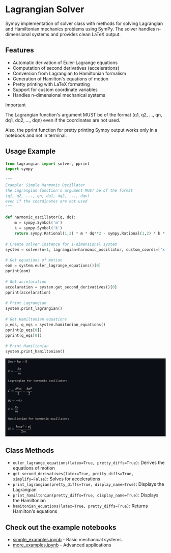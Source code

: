 # Lagrangian Solver

Sympy implementation of solver class with methods for solving Lagrangian and Hamiltonian mechanics problems using SymPy. The solver handles n-dimensional systems and provides clean LaTeX output.

## Features

- Automatic derivation of Euler-Lagrange equations
- Computation of second derivatives (accelerations)
- Conversion from Lagrangian to Hamiltonian formalism
- Generation of Hamilton's equations of motion
- Pretty printing with LaTeX formatting
- Support for custom coordinate variables
- Handles n-dimensional mechanical systems

>[!Important]
>The Lagrangian function's argument MUST be of the format (q1, q2, ..., qn, dq1, dq2, ..., dqn) even if the coordinates are not used.
>
> Also, the pprint function for pretty printing Sympy output works only in a notebook and not in terminal.

## Usage Example

```python
from lagrangian import solver, pprint
import sympy

"""
Example: Simple Harmonic Oscillator
The Lagrangian function's argument MUST be of the format 
(q1, q2, ..., qn, dq1, dq2, ..., dqn) 
even if the coordinates are not used
"""

def harmonic_oscillator(q, dq):
    m = sympy.Symbol('m')
    k = sympy.Symbol('k')
    return sympy.Rational(1,2) * m * dq**2 - sympy.Rational(1,2) * k * q**2

# Create solver instance for 1-dimensional system
system = solver(n=1, lagrangian=harmonic_oscillator, custom_coords=['x'])

# Get equations of motion
eom = system.euler_lagrange_equations()[0]
pprint(eom)

# Get accelaration
accelaration = system.get_second_derivatives()[0]
pprint(accelaration)

# Print Lagrangian
system.print_lagrangian()

# Get Hamiltonian equations
p_eqs, q_eqs = system.hamitonian_equations()
pprint(p_eqs[0])
pprint(q_eqs[0])

# Print Hamiltonian
system.print_hamiltonian()

```
![alt text](image.png)

## Class Methods

- `euler_lagrange_equations(latex=True, pretty_diffs=True)`: Derives the equations of motion
- `get_second_derivatives(latex=True, pretty_diffs=True, simplify=False)`: Solves for accelerations
- `print_lagrangian(pretty_diffs=True, display_name=True)`: Displays the Lagrangian
- `print_hamiltonian(pretty_diffs=True, display_name=True)`: Displays the Hamiltonian
- `hamitonian_equations(latex=True, pretty_diffs=True)`: Returns Hamilton's equations

## Check out the example notebooks

- [simple_examples.ipynb](simple_examples.ipynb) - Basic mechanical systems
- [more_examples.ipynb](more_examples.ipynb) - Advanced applications
